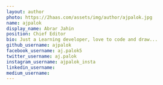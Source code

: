 ```yaml
---
layout: author
photo: https://2haas.com/assets/img/author/ajpalok.jpg
name: ajpalok
display_name: Abrar Jahin
position: Chief Editor
bio: Just a Learning developer, love to code and draw...
github_username: ajpalok
facebook_username: aj.palok5
twitter_username: aj.palok
instagram_username: ajpalok_insta
linkedin_username: 
medium_username: 
---
```


